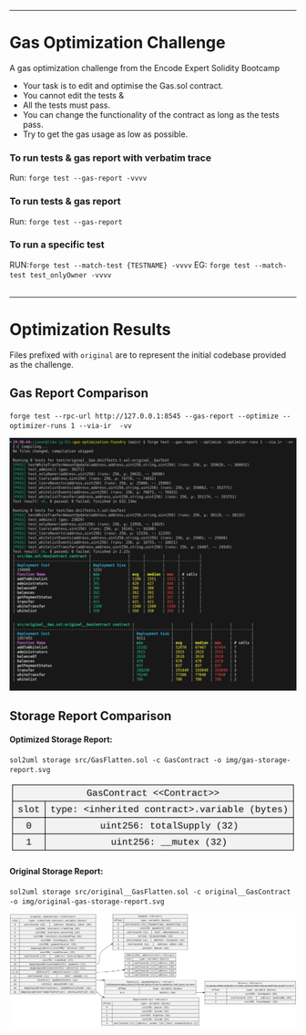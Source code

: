***
# Gas Optimization Challenge 
A gas optimization challenge from the Encode Expert Solidity Bootcamp

- Your task is to edit and optimise the Gas.sol contract. 
- You cannot edit the tests & 
- All the tests must pass.
- You can change the functionality of the contract as long as the tests pass. 
- Try to get the gas usage as low as possible. 



### To run tests & gas report with verbatim trace 
Run: `forge test --gas-report -vvvv`

### To run tests & gas report
Run: `forge test --gas-report`

### To run a specific test
RUN:`forge test --match-test {TESTNAME} -vvvv`
EG: `forge test --match-test test_onlyOwner -vvvv`
<br><br>
***

# Optimization Results
Files prefixed with `original` are to represent the initial codebase provided as the challenge.

## Gas Report Comparison
`forge test --rpc-url http://127.0.0.1:8545 --gas-report --optimize --optimizer-runs 1 --via-ir  -vv`<br>

![Gas Reports](./img/both-gas-reports.png)

## Storage Report Comparison
#### Optimized Storage Report:
`sol2uml storage src/GasFlatten.sol -c GasContract -o img/gas-storage-report.svg`<br>

![Optimized Storage Report](./img/optimized-gas-storage-report.svg)

#### Original Storage Report:
`sol2uml storage src/original__GasFlatten.sol -c original__GasContract -o img/original-gas-storage-report.svg`<br>

![Original Storage Report](./img/original-gas-storage-report.svg)
